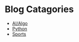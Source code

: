 # Blog Catagories

* [AI/Algo](https://github.com/a69e/Blog/labels/AI/Algo)
* [Python](https://github.com/a69e/Blog/labels/Python)
* [Sports](https://github.com/a69e/Blog/labels/Sports)
